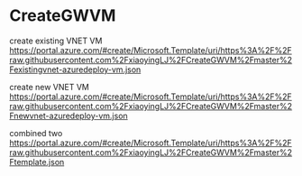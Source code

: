 # CreateGWVM

create existing VNET VM
https://portal.azure.com/#create/Microsoft.Template/uri/https%3A%2F%2Fraw.githubusercontent.com%2FxiaoyingLJ%2FCreateGWVM%2Fmaster%2Fexistingvnet-azuredeploy-vm.json

create new VNET VM
https://portal.azure.com/#create/Microsoft.Template/uri/https%3A%2F%2Fraw.githubusercontent.com%2FxiaoyingLJ%2FCreateGWVM%2Fmaster%2Fnewvnet-azuredeploy-vm.json


combined two
https://portal.azure.com/#create/Microsoft.Template/uri/https%3A%2F%2Fraw.githubusercontent.com%2FxiaoyingLJ%2FCreateGWVM%2Fmaster%2Ftemplate.json
